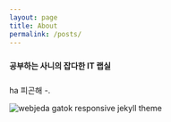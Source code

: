 ```yaml
---
layout: page
title: About
permalink: /posts/
---
```

<div class="mt50"></div>

<div style="padding:10px 10px 10px 0"><b>공부하는 사니의 잡다한 IT 랩실</b></div>

ha 피곤해 -.


![webjeda gatok responsive jekyll theme]({{site.baseurl}}/images/1806/180601.jpg)